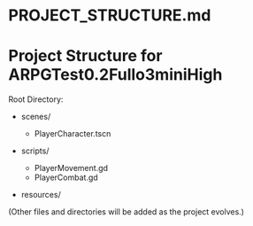 # PROJECT_STRUCTURE.md

# Project Structure for ARPGTest0.2Fullo3miniHigh

Root Directory:

- scenes/
  - PlayerCharacter.tscn

- scripts/
  - PlayerMovement.gd
  - PlayerCombat.gd

- resources/

(Other files and directories will be added as the project evolves.) 